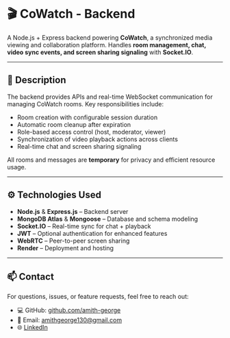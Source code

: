 # 🎬 CoWatch - Backend

A Node.js + Express backend powering **CoWatch**, a synchronized media viewing and collaboration platform. Handles **room management, chat, video sync events, and screen sharing signaling** with **Socket.IO**.

---

## 📌 Description

The backend provides APIs and real-time WebSocket communication for managing CoWatch rooms. Key responsibilities include:

- Room creation with configurable session duration  
- Automatic room cleanup after expiration  
- Role-based access control (host, moderator, viewer)  
- Synchronization of video playback actions across clients  
- Real-time chat and screen sharing signaling  

All rooms and messages are **temporary** for privacy and efficient resource usage.

---

## ⚙️ Technologies Used

- **Node.js** & **Express.js** – Backend server  
- **MongoDB Atlas** & **Mongoose** – Database and schema modeling  
- **Socket.IO** – Real-time sync for chat + playback  
- **JWT** – Optional authentication for enhanced features  
- **WebRTC** – Peer-to-peer screen sharing  
- **Render** – Deployment and hosting  

---

## 📫 Contact

For questions, issues, or feature requests, feel free to reach out:

- 💻 GitHub: [github.com/amith-george](https://github.com/amith-george)  
- 📧 Email: [amithgeorge130@gmail.com](mailto:amithgeorge130@gmail.com)  
- 🌐 [LinkedIn](https://www.linkedin.com/in/amith-george/)  
